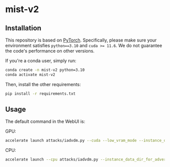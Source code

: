 # mist-v2

## Installation

This repository is based on [PyTorch](https://pytorch.org/). Specifically, please make sure your environment satisfies `python==3.10` and `cuda >= 11.6`. We do not guarantee the code's performance on other versions.

If you're a conda user, simply run:
```bash
conda create -n mist-v2 python=3.10
conda activate mist-v2
```


Then, install the other requirements:
```bash
pip install -r requirements.txt
```

## Usage

The default command in the WebUI is:

GPU:
```bash
accelerate launch attacks/iadvdm.py --cuda --low_vram_mode --instance_data_dir_for_adversarial data/training --output_dir output/ --class_data_dir data/class --instance_prompt "a painting in the style of sks, high quality, masterpiece" --class_prompt "a painting, high quality, masterpiece" --mixed_precision bf16 --max_train_steps 3 --checkpointing_iterations 1
```

CPU:
```bash
accelerate launch --cpu attacks/iadvdm.py --instance_data_dir_for_adversarial data/training --output_dir output/ --class_data_dir data/class --instance_prompt "a painting in the style of sks, high quality, masterpiece" --class_prompt "a painting, high quality, masterpiece" --mixed_precision bf16 --max_train_steps 3 --checkpointing_iterations 1
```
